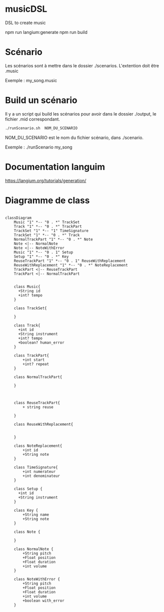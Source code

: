 # musicDSL
DSL to create music

npm run langium:generate
npm run build

# Scénario

Les scénarios sont à mettre dans le dossier ./scenarios. L'extention doit être .music

Exemple : my_song.music

# Build un scénario 

Il y a un script qui build les scénarios pour avoir dans le dossier ./output, le fichier .mid correspondant. 

``` bash
./runScenario.sh  NOM_DU_SCENARIO
```

NOM_DU_SCENARIO est le nom du fichier scénario, dans ./scenario.

Exemple : ./runScenario my_song

# Documentation languim 

https://langium.org/tutorials/generation/


# Diagramme de class

```mermaid

classDiagram
    Music "1" *-- "0 . *" TrackSet
    Track "1" *-- "0 . *" TrackPart
    TrackSet "1" *-- "1" TimeSignature
    TrackSet "1" *-- "0 . *" Track
    NormalTrackPart "1" *-- "0 . *" Note
    Note <|-- NormalNote
    Note <|-- NoteWithError
    Music "1" *-- "0 . 1" Setup
    Setup "1" *-- "0 . *" Key
    ReuseTrackPart "1" *-- "0 . 1" ReuseWithReplacement
    ReuseWithReplacement "1" *-- "0 . *" NoteReplacement
    TrackPart <|-- ReuseTrackPart
    TrackPart <|-- NormalTrackPart


    class Music{
      +String id
      +int? tempo
    }

    class TrackSet{

    }

    class Track{
      +int id
      +String instrument
      +int? tempo
      +boolean? human_error
    }

    class TrackPart{
        +int start
        +int? repeat
    }

    class NormalTrackPart{
        
    }

    

    class ReuseTrackPart{
        + string reuse

    }

    class ReuseWithReplacement{


    }

    class NoteReplacement{
        +int id
        +String note
    }
    
    class TimeSignature{
        +int numerateur
        +int denominateur
    }

    class Setup {
      +int id
      +String instrument
    }

    class Key {
        +String name
        +String note
    }

    class Note {

    }

    class NormalNote {
        +String pitch
        +Float position
        +Float duration
        +int volume
    }

    class NoteWithError {
        +String pitch
        +Float position
        +Float duration
        +int volume
        +boolean with_error
    }
```
